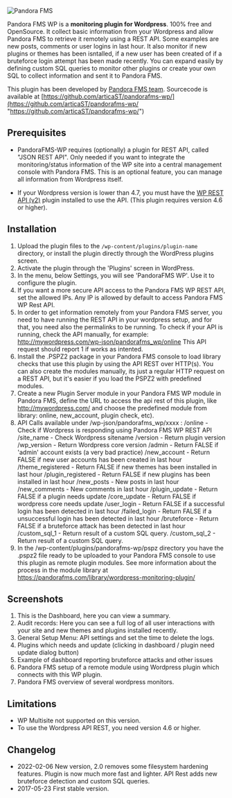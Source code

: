 ![Pandora FMS](https://pandorafms.com/wp-content/uploads/2021/11/Pandora-FMS.png)

Pandora FMS WP is a **monitoring plugin for Wordpress**. 100% free and OpenSource. It collect basic information from your Wordpress and allow Pandora FMS to retrieve it remotely using a REST API. Some examples are new posts, comments or user logins in last hour. It also monitor if new plugins or themes has been isntalled, if a new user has been created of if a bruteforce login attempt has been made recently. You can expand easily by defining custom SQL queries to monitor other plugins or create your own SQL to collect information and sent it to Pandora FMS. 

This plugin has been developed by [Pandora FMS team](https://pandorafms.com "Pandora FMS team"). Sourcecode is available at [https://github.com/articaST/pandorafms-wp/](https://github.com/articaST/pandorafms-wp/ "https://github.com/articaST/pandorafms-wp/")
		
## Prerequisites ##

* PandoraFMS-WP requires (optionally) a plugin for REST API, called "JSON REST API". Only needed if you want to integrate the monitoring/status information of the WP site into a central management console with Pandora FMS. This is an optional feature, you can manage all information from Wordpress itself.

* If your Wordpress version is lower than 4.7, you must have the [WP REST API (v2)](https://es.wordpress.org/plugins/rest-api/ "WP REST API (v2)") plugin installed to use the API. (This plugin requires version 4.6 or higher).	

## Installation ## 

1. Upload the plugin files to the `/wp-content/plugins/plugin-name` directory, or install the plugin directly through the WordPress plugins screen.
2. Activate the plugin through the 'Plugins' screen in WordPress.
3. In the menu, below Settings, you will see 'PandoraFMS WP'. Use it to configure the plugin.
4. If you want a more secure API access to the Pandora FMS WP REST API, set the allowed IPs. Any IP is allowed by default to access Pandora FMS WP Rest API.
5. In order to get information remotely from your Pandora FMS server, you need to have running the REST API in your wordpress setup, and for that, you need also the permalinks to be running. To check if your API is running, check the API manually, for example: http://mywordpress.com/wp-json/pandorafms_wp/online
This API request should report 1 if works as intented.
6. Install the .PSPZ2 package in your Pandora FMS console to load library checks that use this plugin by using the API REST over HTTP(s). You can also create the modules manually, its just a regular HTTP request on a REST API, but it's easier if you load the PSPZ2 with predefined modules.
7. Create a new Plugin Server module in your Pandora FMS WP module in Pandora FMS, define the URL to access the api rest of this plugin, like http://mywordpress.com/ and choose the predefined module from library: online, new_account, plugin check, etc).
8. API Calls available under /wp-json/pandorafms_wp/xxxx :
	/online  			- Check if Wordpress is responding using Pandora FMS WP REST API
	/site_name 			- Check Wordpress sitename
	/version			- Return plugin version
	/wp_version 		- Return Wordpress core version
	/admin          	- Return FALSE if 'admin' account exists (a very bad practice)
	/new_account		- Return FALSE if new user accounts has been created in last hour
	/theme_registered	- Return FALSE if new themes has been installed in last hour
	/plugin_registered	- Return FALSE if new plugins has been installed in last hour
	/new_posts			- New posts in last hour
	/new_comments		- New comments in last hour
	/plugin_update		- Return FALSE if a plugin needs update
	/core_update		- Return FALSE if wordpress core needs update
	/user_login			- Return FALSE if a successful login has been detected in last hour
	/failed_login		- Return FALSE if a unsuccessful login has been detected in last hour
	/bruteforce			- Return FALSE if a bruteforce attack has been detected in last hour
	/custom_sql_1		- Return result of a custom SQL query.
	/custom_sql_2		- Return result of a custom SQL query.
9. In the /wp-content/plugins/pandorafms-wp/pspz directory you have the .pspz2 file ready to be uploaded to your Pandora FMS console to use this plugin as remote plugin modules. See more information about the process in the module library at https://pandorafms.com/library/wordpress-monitoring-plugin/

## Screenshots ##

1. This is the Dashboard, here you can view a summary.
2. Audit records: Here you can see a full log of all user interactions with your site and new themes and plugins installed recently.
3. General Setup Menu: API settings and set the time to delete the logs.
4. Plugins which needs and update (clicking in dashboard / plugin need update dialog button)
5. Example of dashboard reporting bruteforce attacks and other issues
6. Pandora FMS setup of a remote module using Wordpress plugin which connects with this WP plugin.
7. Pandora FMS overview of several wordpress monitors.

## Limitations ##

* WP Multisite not supported on this version. 
* To use the Wordpress API REST, you need version 4.6 or higher.

## Changelog ##

* 2022-02-06 New version, 2.0 removes some filesystem hardening features. Plugin is now much more fast and lighter. API Rest adds new bruteforce detection and custom SQL queries.
* 2017-05-23 First stable version.
